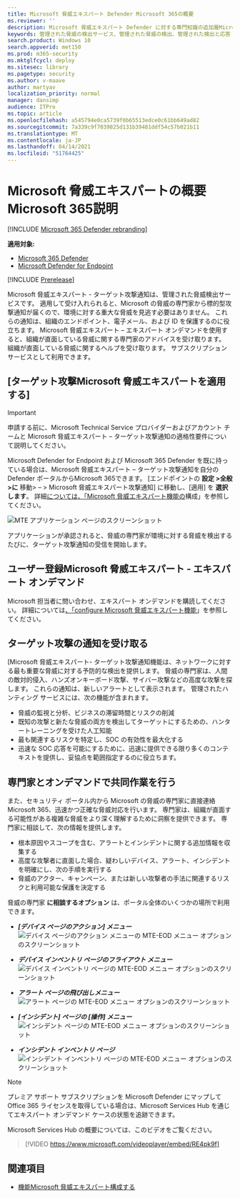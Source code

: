 ```yaml
---
title: Microsoft 脅威エキスパート Defender Microsoft 365の概要
ms.reviewer: ''
description: Microsoft 脅威エキスパート Defender に対する専門知識の追加層Microsoft 365します。
keywords: 管理された脅威の検出サービス、管理された脅威の検出、管理された検出と応答 (MDR) サービス、MTE、Microsoft 脅威エキスパート
search.product: Windows 10
search.appverid: met150
ms.prod: m365-security
ms.mktglfcycl: deploy
ms.sitesec: library
ms.pagetype: security
ms.author: v-maave
author: martyav
localization_priority: normal
manager: dansimp
audience: ITPro
ms.topic: article
ms.openlocfilehash: a545794e0ca5739f0b65513edce0c61bb649ad82
ms.sourcegitcommit: 7a339c9f7039825d131b39481ddf54c57b021b11
ms.translationtype: MT
ms.contentlocale: ja-JP
ms.lasthandoff: 04/14/2021
ms.locfileid: "51764425"
---
```

# <a name="microsoft-threat-experts-in-microsoft-365-overview"></a>Microsoft 脅威エキスパートの概要Microsoft 365説明

[!INCLUDE [Microsoft 365 Defender rebranding](../includes/microsoft-defender.md)]

**適用対象:**

- [Microsoft 365 Defender](https://go.microsoft.com/fwlink/?linkid=2118804)
- [Microsoft Defender for Endpoint](https://go.microsoft.com/fwlink/p/?linkid=2154037)

[!INCLUDE [Prerelease](../includes/prerelease.md)]

Microsoft 脅威エキスパート - ターゲット攻撃通知は、管理された脅威検出サービスです。 適用して受け入れられると、Microsoft の脅威の専門家から標的型攻撃通知が届くので、環境に対する重大な脅威を見逃す必要はありません。 これらの通知は、組織のエンドポイント、電子メール、および ID を保護するのに役立ちます。
Microsoft 脅威エキスパート – エキスパート オンデマンドを使用すると、組織が直面している脅威に関する専門家のアドバイスを受け取ります。 組織が直面している脅威に関するヘルプを受け取ります。 サブスクリプション サービスとして利用できます。

## <a name="apply-for-microsoft-threat-experts--targeted-attack-notifications"></a>[ターゲット攻撃Microsoft 脅威エキスパートを適用する]

> [!IMPORTANT]
> 申請する前に、Microsoft Technical Service プロバイダーおよびアカウント チームと Microsoft 脅威エキスパート – ターゲット攻撃通知の適格性要件について説明してください。

Microsoft Defender for Endpoint および Microsoft 365 Defender を既に持っている場合は、Microsoft 脅威エキスパート – ターゲット攻撃通知を自分の Defender ポータルからMicrosoft 365できます。 [エンドポイントの **設定 >全般>に** 移動> – > Microsoft 脅威エキスパート攻撃通知] に移動し、[適用] を **選択します**。 詳細[については、「Microsoft 脅威エキスパート機能の](./configure-microsoft-threat-experts.md)構成」を参照してください。

![MTE アプリケーション ページのスクリーンショット](../../media/mte/mte-collaboratewithmte.png)

アプリケーションが承認されると、脅威の専門家が環境に対する脅威を検出するたびに、ターゲット攻撃通知の受信を開始します。

## <a name="subscribe-to-microsoft-threat-experts---experts-on-demand"></a>ユーザー登録Microsoft 脅威エキスパート - エキスパート オンデマンド

Microsoft 担当者に問い合わせ、エキスパート オンデマンドを購読してください。  詳細については[、「configure Microsoft 脅威エキスパート機能](./configure-microsoft-threat-experts.md)」を参照してください。

## <a name="receive-targeted-attack-notification"></a>ターゲット攻撃の通知を受け取る

[Microsoft 脅威エキスパート- ターゲット攻撃通知機能は、ネットワークに対する最も重要な脅威に対する予防的な検出を提供します。 脅威の専門家は、人間の敵対的侵入、ハンズオンキーボード攻撃、サイバー攻撃などの高度な攻撃を探します。 これらの通知は、新しいアラートとして表示されます。 管理されたハンティング サービスには、次の機能が含まれます。

- 脅威の監視と分析、ビジネスの滞留時間とリスクの削減
- 既知の攻撃と新たな脅威の両方を検出してターゲットにするための、ハンタートレーニングを受けた人工知能
- 最も関連するリスクを特定し、SOC の有効性を最大化する
- 迅速な SOC 応答を可能にするために、迅速に提供できる限り多くのコンテキストを提供し、妥協点を範囲指定するのに役立ちます。

## <a name="collaborate-with-experts-on-demand"></a>専門家とオンデマンドで共同作業を行う

また、セキュリティ ポータル内から Microsoft の脅威の専門家に直接連絡Microsoft 365、迅速かつ正確な脅威対応を行います。  専門家は、組織が直面する可能性がある複雑な脅威をより深く理解するために洞察を提供できます。  専門家に相談して、次の情報を提供します。

- 根本原因やスコープを含む、アラートとインシデントに関する追加情報を収集する
- 高度な攻撃者に直面した場合、疑わしいデバイス、アラート、インシデントを明確にし、次の手順を実行する
- 脅威のアクター、キャンペーン、または新しい攻撃者の手法に関連するリスクと利用可能な保護を決定する

脅威の専門家 **に相談するオプション** は、ポータル全体のいくつかの場所で利用できます。

- <i>**[デバイス ページのアクション] メニュー**</i><BR>
![デバイス ページのアクション メニューの MTE-EOD メニュー オプションのスクリーンショット](../../media/mte/device-actions-mte-highlighted.png)

- <i>**デバイス インベントリ ページのフライアウト メニュー**</i><BR>
![デバイス インベントリ ページの MTE-EOD メニュー オプションのスクリーンショット](../../media/mte/device-inventory-mte-highlighted.png)

- <i>**アラート ページの飛び出しメニュー**</i><BR>
![アラート ページの MTE-EOD メニュー オプションのスクリーンショット](../../media/mte/alerts-actions-mte-highlighted.png)

- <i>**[インシデント] ページの [操作] メニュー**</i><BR>
![インシデント ページの MTE-EOD メニュー オプションのスクリーンショット](../../media/mte/incidents-action-mte-highlighted.png)

- <i>**インシデント インベントリ ページ**</i><BR>
![インシデント インベントリ ページの MTE-EOD メニュー オプションのスクリーンショット](../../media/mte/incidents-inventory-mte-highlighted.png)

> [!NOTE]
> プレミア サポート サブスクリプションを Microsoft Defender にマップして Office 365 ライセンスを取得している場合は、Microsoft Services Hub を通じてエキスパート オンデマンド ケースの状態を追跡できます。

Microsoft Services Hub の概要については、このビデオをご覧ください。

> [!VIDEO https://www.microsoft.com/videoplayer/embed/RE4pk9f]

## <a name="see-also"></a>関連項目

- [機能Microsoft 脅威エキスパート構成する](./configure-microsoft-threat-experts.md)
